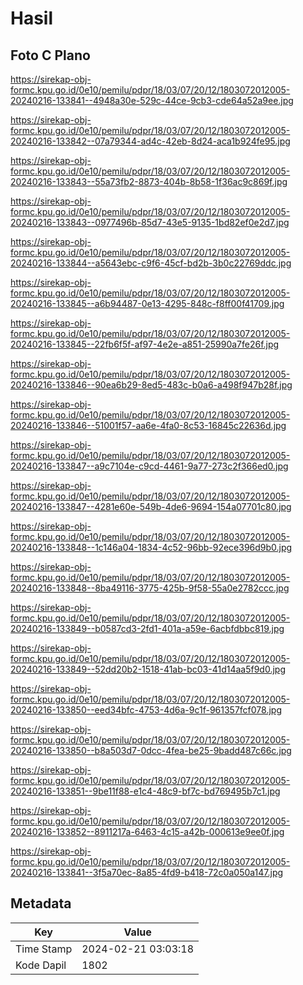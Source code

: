 # Hasil

## Foto C Plano

https://sirekap-obj-formc.kpu.go.id/0e10/pemilu/pdpr/18/03/07/20/12/1803072012005-20240216-133841--4948a30e-529c-44ce-9cb3-cde64a52a9ee.jpg

https://sirekap-obj-formc.kpu.go.id/0e10/pemilu/pdpr/18/03/07/20/12/1803072012005-20240216-133842--07a79344-ad4c-42eb-8d24-aca1b924fe95.jpg

https://sirekap-obj-formc.kpu.go.id/0e10/pemilu/pdpr/18/03/07/20/12/1803072012005-20240216-133843--55a73fb2-8873-404b-8b58-1f36ac9c869f.jpg

https://sirekap-obj-formc.kpu.go.id/0e10/pemilu/pdpr/18/03/07/20/12/1803072012005-20240216-133843--0977496b-85d7-43e5-9135-1bd82ef0e2d7.jpg

https://sirekap-obj-formc.kpu.go.id/0e10/pemilu/pdpr/18/03/07/20/12/1803072012005-20240216-133844--a5643ebc-c9f6-45cf-bd2b-3b0c22769ddc.jpg

https://sirekap-obj-formc.kpu.go.id/0e10/pemilu/pdpr/18/03/07/20/12/1803072012005-20240216-133845--a6b94487-0e13-4295-848c-f8ff00f41709.jpg

https://sirekap-obj-formc.kpu.go.id/0e10/pemilu/pdpr/18/03/07/20/12/1803072012005-20240216-133845--22fb6f5f-af97-4e2e-a851-25990a7fe26f.jpg

https://sirekap-obj-formc.kpu.go.id/0e10/pemilu/pdpr/18/03/07/20/12/1803072012005-20240216-133846--90ea6b29-8ed5-483c-b0a6-a498f947b28f.jpg

https://sirekap-obj-formc.kpu.go.id/0e10/pemilu/pdpr/18/03/07/20/12/1803072012005-20240216-133846--51001f57-aa6e-4fa0-8c53-16845c22636d.jpg

https://sirekap-obj-formc.kpu.go.id/0e10/pemilu/pdpr/18/03/07/20/12/1803072012005-20240216-133847--a9c7104e-c9cd-4461-9a77-273c2f366ed0.jpg

https://sirekap-obj-formc.kpu.go.id/0e10/pemilu/pdpr/18/03/07/20/12/1803072012005-20240216-133847--4281e60e-549b-4de6-9694-154a07701c80.jpg

https://sirekap-obj-formc.kpu.go.id/0e10/pemilu/pdpr/18/03/07/20/12/1803072012005-20240216-133848--1c146a04-1834-4c52-96bb-92ece396d9b0.jpg

https://sirekap-obj-formc.kpu.go.id/0e10/pemilu/pdpr/18/03/07/20/12/1803072012005-20240216-133848--8ba49116-3775-425b-9f58-55a0e2782ccc.jpg

https://sirekap-obj-formc.kpu.go.id/0e10/pemilu/pdpr/18/03/07/20/12/1803072012005-20240216-133849--b0587cd3-2fd1-401a-a59e-6acbfdbbc819.jpg

https://sirekap-obj-formc.kpu.go.id/0e10/pemilu/pdpr/18/03/07/20/12/1803072012005-20240216-133849--52dd20b2-1518-41ab-bc03-41d14aa5f9d0.jpg

https://sirekap-obj-formc.kpu.go.id/0e10/pemilu/pdpr/18/03/07/20/12/1803072012005-20240216-133850--eed34bfc-4753-4d6a-9c1f-961357fcf078.jpg

https://sirekap-obj-formc.kpu.go.id/0e10/pemilu/pdpr/18/03/07/20/12/1803072012005-20240216-133850--b8a503d7-0dcc-4fea-be25-9badd487c66c.jpg

https://sirekap-obj-formc.kpu.go.id/0e10/pemilu/pdpr/18/03/07/20/12/1803072012005-20240216-133851--9be11f88-e1c4-48c9-bf7c-bd769495b7c1.jpg

https://sirekap-obj-formc.kpu.go.id/0e10/pemilu/pdpr/18/03/07/20/12/1803072012005-20240216-133852--8911217a-6463-4c15-a42b-000613e9ee0f.jpg

https://sirekap-obj-formc.kpu.go.id/0e10/pemilu/pdpr/18/03/07/20/12/1803072012005-20240216-133841--3f5a70ec-8a85-4fd9-b418-72c0a050a147.jpg


## Metadata

| Key        | Value               |
| ---------- | ------------------- |
| Time Stamp | 2024-02-21 03:03:18 |
| Kode Dapil | 1802                |



